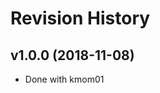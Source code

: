 Revision History
====================

v1.0.0 (2018-11-08)
--------------------

* Done with kmom01

